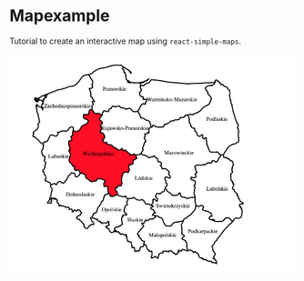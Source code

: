 # Mapexample

Tutorial to create an interactive map using `react-simple-maps`.

![Poland map](./src/assets/map.png 'Poland map highlighted')

